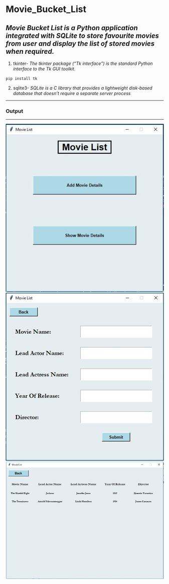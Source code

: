 # Movie_Bucket_List
*Movie Bucket List is a Python application integrated with SQLite to store favourite movies from user and display the list of stored movies when required.*
---
1. tkinter- *The tkinter package (“Tk interface”) is the standard Python interface to the Tk GUI toolkit.*
```
pip install tk
``` 
2. sqlite3- *SQLite is a C library that provides a lightweight disk-based database that doesn’t require a separate server process*
---
### Output
---
![Output](https://github.com/Ganeshkumar1508/Movie_Bucket_List/blob/main/ScreenShots/1.JPG)
![Output](https://github.com/Ganeshkumar1508/Movie_Bucket_List/blob/main/ScreenShots/2.JPG)
![Output](https://github.com/Ganeshkumar1508/Movie_Bucket_List/blob/main/ScreenShots/3.JPG)
